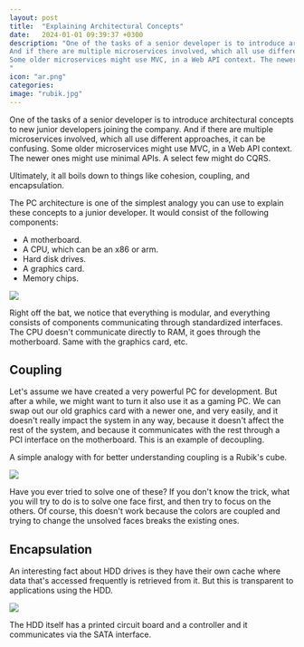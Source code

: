 ```yaml
---
layout: post
title:  "Explaining Architectural Concepts"
date:   2024-01-01 09:39:37 +0300
description: "One of the tasks of a senior developer is to introduce architectural concepts to new junior developers joining the company.
And if there are multiple microservices involved, which all use different approaches, it can be confusing.
Some older microservices might use MVC, in a Web API context. The newer ones might use minimal APIs. A select few might do CQRS. 
"
icon: "ar.png"
categories: 
image: "rubik.jpg"
---
```

One of the tasks of a senior developer is to introduce architectural concepts to new junior developers joining the company. And if there are multiple microservices involved, which all use different approaches, it can be confusing. Some older microservices might use MVC, in a Web API context. The newer ones might use minimal APIs. A select few might do CQRS.

Ultimately, it all boils down to things like cohesion, coupling, and encapsulation.

The PC architecture is one of the simplest analogy you can use to explain these concepts to a junior developer. It would consist of the following components:

* A motherboard.
* A CPU, which can be an x86 or arm.
* Hard disk drives.
* A graphics card.
* Memory chips.

<img src="moth.png" class="img" />

Right off the bat, we notice that everything is modular, and everything consists of components communicating through standardized interfaces. The CPU doesn't communicate directly to RAM, it goes through the motherboard. Same with the graphics card, etc.

## Coupling

Let's assume we have created a very powerful PC for development. But after a while, we might want to turn it also use it as a gaming PC. We can swap out our old graphics card with a newer one, and very easily, and it doesn't really impact the system in any way, because it doesn't affect the rest of the system, and because it communicates with the rest through a PCI interface on the motherboard. This is an example of decoupling.

A simple analogy with for better understanding coupling is a Rubik's cube.

<img src="rubik.jpg" class="img" />

Have you ever tried to solve one of these? If you don't know the trick, what you will try to do is to solve one face first, and then try to focus on the others. 
Of course, this doesn't work because the colors are coupled and trying to change the unsolved faces breaks the existing ones.

## Encapsulation

An interesting fact about HDD drives is they have their own cache where data that's accessed frequently is retrieved from it. But this is transparent to applications using the HDD.

<img src="hdd.png" class="img" />

The HDD itself has a printed circuit board and a controller and it communicates via the SATA interface.  